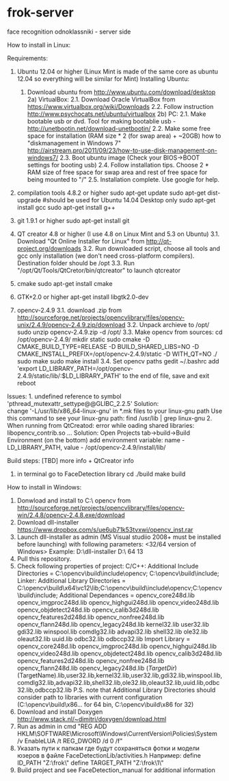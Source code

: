 frok-server
===========

face recognition odnoklassniki - server side

How to install in Linux:

Requirements:
1. Ubuntu 12.04 or higher (Linux Mint is made of the same core as ubuntu 12.04 so everything will be similar for Mint)
	Installing Ubuntu:
	1) Download ubuntu from http://www.ubuntu.com/download/desktop
	2a) VirtualBox:
		2.1. Download Oracle VirtualBox from https://www.virtualbox.org/wiki/Downloads
		2.2. Follow instruction http://www.psychocats.net/ubuntu/virtualbox
	2b) PC:
		2.1. Make bootable usb or dvd. Tool for making bootablie usb - http://unetbootin.net/download-unetbootin/
		2.2. Make some free space for installation (RAM size * 2 (for swap area) + ~20GB)
			how to "diskmanagement in Windows 7" http://airstream.pro/2011/09/23/how-to-use-disk-management-on-windows7/
		2.3. Boot ubuntu image (Check your BIOS->BOOT settings for booting usb)
		2.4. Follow installation tips. Choose 2 * RAM size of free space for swap area and rest of free space for being mounted to "/"
		2.5. Installation complete. Use google for help.
2. compilation tools 4.8.2 or higher
	sudo apt-get update
	sudo apt-get dist-upgrade	#should be used for Ubuntu 14.04 Desktop only
	sudo apt-get install gcc
	sudo apt-get install g++
3. git 1.9.1 or higher
	sudo apt-get install git
4. QT creator 4.8 or higher (I use 4.8 on Linux Mint and 5.3 on Ubuntu)
	3.1. Download "Qt Online Installer for Linux" from http://qt-project.org/downloads
	3.2. Run downloaded script, choose all tools and gcc only installation (we don't need cross-platform compilers). Destination folder should be /opt
	3.3. Run "/opt/Qt/Tools/QtCretor/bin/qtcreator" to launch qtcreator

5. cmake
	sudo apt-get install cmake
6. GTK+2.0 or higher
	apt-get install libgtk2.0-dev
7. opencv-2.4.9
	3.1. download .zip from http://sourceforge.net/projects/opencvlibrary/files/opencv-unix/2.4.9/opencv-2.4.9.zip/download
	3.2. Unpack archieve to /opt/
		sudo unzip opencv-2.4.9.zip -d /opt/
	3.3. Make opencv from sources:
		cd /opt/opencv-2.4.9/
		mkdir static
		sudo cmake -D CMAKE_BUILD_TYPE=RELEASE -D BUILD_SHARED_LIBS=NO -D CMAKE_INSTALL_PREFIX=/opt/opencv-2.4.9/static -D WITH_QT=NO ./
		sudo make
		sudo make install
    3.4. Set opencv paths
        gedit ~/.bashrc
        add 'export LD_LIBRARY_PATH=/opt/opencv-2.4.9/static/lib/:$LD_LIBRARY_PATH' to the end of file, save and exit
        reboot

Issues:
	1. undefined reference to symbol 'pthread_mutexattr_settype@@GLIBC_2.2.5'
		Solution: 	
			change '-L/usr/lib/x86_64-linux-gnu' in *.mk files to your linux-gnu path
			Use this command to see your linux-gnu path:
				find /usr/lib | grep linux-gnu
    2. When running from QtCreatod: error while oading shared libraries: libopencv_contrib.so ...
        Solution:
            Open Projects tab->build->Build Environment (on the bottom)
            add environment variable:
            name - LD_LIBRARY_PATH, value - /opt/opencv-2.4.9/install/lib/

Build steps:        [TBD] more info + QtCreator info
1. in terminal go to FaceDetection library
    cd ./build
    make build 

How to install in Windows:
1. Donwload and install to C:\ opencv from http://sourceforge.net/projects/opencvlibrary/files/opencv-win/2.4.8/opencv-2.4.8.exe/download
2. Download dll-installer https://www.dropbox.com/s/ue6ub71k53tvxwi/opencv_inst.rar
3. Launch dll-installer as admin (MS Visual studiio 2008+ must be installed before launching) with following parameters:
    <path to dll-installer> <32/64 version of Windows> <MS Visual studio version>
        Example: D:\dll-installer D:\ 64 13
4. Pull this repository.
5. Check following properties of project:
    C/C++: 
        Additional Include Directories = C:\opencv\build\include\opencv; C:\opencv\build\include;
    Linker:
        Additional Library Directories = C:\opencv\build\x64\vc12\lib;C:\opencv\build\include\opencv;C:\opencv\build\include;
        Additional Dependances = opencv_core248d.lib opencv_imgproc248d.lib opencv_highgui248d.lib opencv_video248d.lib opencv_objdetect248d.lib opencv_calib3d248d.lib opencv_features2d248d.lib opencv_nonfree248d.lib opencv_flann248d.lib opencv_legacy248d.lib kernel32.lib user32.lib gdi32.lib winspool.lib comdlg32.lib advapi32.lib shell32.lib ole32.lib oleaut32.lib uuid.lib odbc32.lib odbccp32.lib
        Import Library = opencv_core248d.lib opencv_imgproc248d.lib opencv_highgui248d.lib opencv_video248d.lib opencv_objdetect248d.lib opencv_calib3d248d.lib opencv_features2d248d.lib opencv_nonfree248d.lib opencv_flann248d.lib opencv_legacy248d.lib $(TargetDir)$(TargetName).lib,user32.lib,kernel32.lib,user32.lib,gdi32.lib,winspool.lib,comdlg32.lib,advapi32.lib,shell32.lib,ole32.lib,oleaut32.lib,uuid.lib,odbc32.lib,odbccp32.lib
    P.S. note that Additional Library Directories should consider path to libraries with current configuration (C:\opencv\build\x86... for 64 bin, C:\opencv\build\x86 for 32)
6. Download and install Doxygen http://www.stack.nl/~dimitri/doxygen/download.html
7. Run as admin in cmd
    "REG ADD HKLM\SOFTWARE\Microsoft\Windows\CurrentVersion\Policies\System /v EnableLUA /t REG_DWORD /d 0 /f"
8.  Указать пути к папкам где будут сохраняться фотки и модели юзеров в файле FaceDetectionLib/activities.h
    Например:
    define ID_PATH				"Z:\\frok\\"
    define TARGET_PATH			"Z:\\frok\\1\\"
9. Build project and see FaceDetection_manual for additional information
